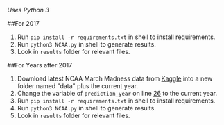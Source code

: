_Uses Python 3_

##For 2017

1. Run `pip install -r requirements.txt` in shell to install requirements.
2. Run `python3 NCAA.py` in shell to generate results.
3. Look in `results` folder for relevant files.

##For Years after 2017

1. Download latest NCAA March Madness data from [Kaggle](https://www.kaggle.com/c/march-machine-learning-mania-2017/data) into a new folder named "data" plus the current year.
2. Change the variable of `prediction_year` on line [26](https://github.com/spencerthayer/NCAA-Predictions/blob/master/NCAA.py#L26) to the current year.
3. Run `pip install -r requirements.txt` in shell to install requirements.
4. Run `python3 NCAA.py` in shell to generate results.
5. Look in `results` folder for relevant files.